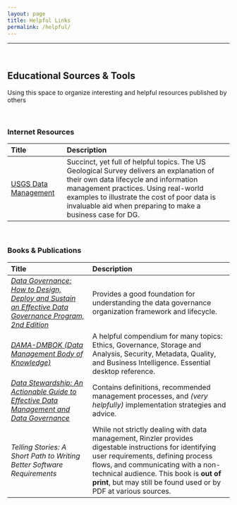 ```yaml
---
layout: page
title: Helpful Links
permalink: /helpful/
---
```


---
<br>

<h2>Educational Sources & Tools</h2>

<p>Using this space to organize interesting and helpful resources published by others</p><br>

<h3>Internet Resources</h3>
<table>
  <thead>
    <tr align="left">
      <th>Title</th>
      <th>Description</th>
    </tr>
  </thead>
  <tbody>
    <tr>
      <td><a href="https://www.usgs.gov/products/data-and-tools/data-management" title="USGS"> USGS Data Management </a></td>
      <td> Succinct, yet full of helpful topics. The US Geological Survey delivers an explanation of their own data lifecycle and 
        information management practices. Using real-world examples to illustrate the cost of poor data is invaluable aid when preparing 
        to make a business case for DG. </td>
    </tr>
  </tbody>
</table>

<br>

<h3>Books & Publications</h3>
<table>
  <thead>
    <tr align="left">
      <th>Title</th>
      <th>Description</th>
    </tr>
  </thead>
  <tbody>
    <tr>
      <td><em><a href="https://www.elsevier.com/books/data-governance/ladley/978-0-12-815831-9" title="Elsevier"> Data Governance: How 
        to Design, Deploy and Sustain an Effective Data Governance Program, 2nd Edition </a></em></td>
      <td> Provides a good foundation for understanding the data governance organization framework and lifecycle. </td>
    </tr>
    <tr>
      <td><em><a href="https://dama.org/content/body-knowledge" title="DAMA International"> DAMA-DMBOK (Data Management Body of 
        Knowledge) </a></em></td>
      <td> A helpful compendium for many topics: Ethics, Governance, Storage and Analysis, Security, Metadata, Quality, and Business
        Intelligence. Essential desktop reference. </td>
    </tr>
    <tr>
      <td><em><a href="https://www.elsevier.com/books/data-stewardship/plotkin/978-0-12-410389-4" title="Elsevier"> Data Stewardship: An 
        Actionable Guide to Effective Data Management and Data Governance </a></em></td>
      <td> Contains definitions, recommended management processes, and <em>(very helpfully)</em> implementation strategies and 
        advice. </td>
      </td>
    </tr>
    <tr>
      <td><em><a title="Out of Print"> Telling Stories: A Short Path to Writing Better Software Requirements </a></em></td>
      <td> While not strictly dealing with data management, Rinzler provides digestable instructions for identifying user requirements, 
        defining process flows, and communicating with a non-technical audience. This book is <strong>out of print</strong>, but may 
        still be found used or by PDF at various sources. </td>
    </tr>
  </tbody>
</table>
